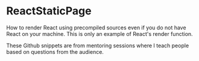# ReactStaticPage
How to render React using precompiled sources even if you do not have React on your machine. This is only an example of React's render function.

These Github snippets are from mentoring sessions where I teach people based on questions from the audience.
